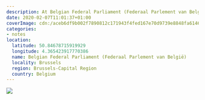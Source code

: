 ```yaml
---
description: At Belgian Federal Parliament (Federaal Parlement van België)
date: 2020-02-07T11:01:37+01:00
coverImage: cdn:/aceb6df9b002f7890812c171943f4fed167e70d9739e8848fa6146a67609b40e
categories:
- notes
location:
  latitude: 50.84678715919929
  longitude: 4.365423917770386
  name: Belgian Federal Parliament (Federaal Parlement van België)
  locality: Brussels
  region: Brussels-Capital Region
  country: Belgium
---
```


![](cdn:/aceb6df9b002f7890812c171943f4fed167e70d9739e8848fa6146a67609b40e?class=fw)

